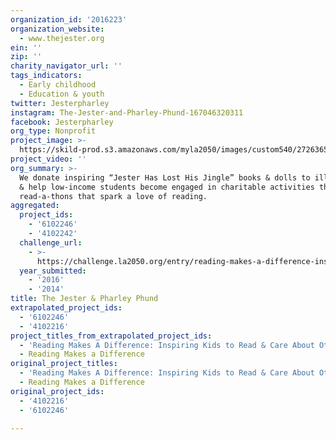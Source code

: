 ```yaml
---
organization_id: '2016223'
organization_website:
  - www.thejester.org
ein: ''
zip: ''
charity_navigator_url: ''
tags_indicators:
  - Early childhood
  - Education & youth
twitter: Jesterpharley
instagram: The-Jester-and-Pharley-Phund-167046320311
facebook: Jesterpharley
org_type: Nonprofit
project_image: >-
  https://skild-prod.s3.amazonaws.com/myla2050/images/custom540/2726365725741-team91.jpg
project_video: ''
org_summary: >-
  We donate inspiring “Jester Has Lost His Jingle” books & dolls to ill children
  & help low-income students become engaged in charitable activities through
  read-a-thons that spark a love of reading.
aggregated:
  project_ids:
    - '6102246'
    - '4102242'
  challenge_url:
    - >-
      https://challenge.la2050.org/entry/reading-makes-a-difference-inspiring-kids-to-read-care-about-others
  year_submitted:
    - '2016'
    - '2014'
title: The Jester & Pharley Phund
extrapolated_project_ids:
  - '6102246'
  - '4102216'
project_titles_from_extrapolated_project_ids:
  - 'Reading Makes A Difference: Inspiring Kids to Read & Care About Others'
  - Reading Makes a Difference
original_project_titles:
  - 'Reading Makes A Difference: Inspiring Kids to Read & Care About Others'
  - Reading Makes a Difference
original_project_ids:
  - '4102216'
  - '6102246'

---
```


